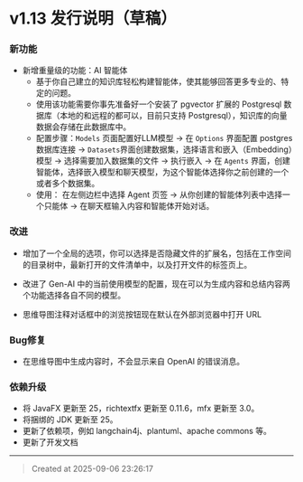 # v1.13 发行说明（草稿）

### 新功能

* 新增重量级的功能：AI 智能体
	* 基于你自己建立的知识库轻松构建智能体，使其能够回答更多专业的、特定的问题。
	* 使用该功能需要你事先准备好一个安装了 pgvector 扩展的 Postgresql 数据库（本地的和远程的都可以，目前只支持 Postgresql），知识库的向量数据会存储在此数据库中。
	* 配置步骤：`Models` 页面配置好LLM模型 -> 在 `Options` 界面配置 postgres 数据库连接 -> `Datasets`界面创建数据集，选择语言和嵌入（Embedding）模型 -> 选择需要加入数据集的文件 -> 执行嵌入 -> 在 `Agents` 界面，创建智能体，选择嵌入模型和聊天模型，为这个智能体选择你之前创建的一个或者多个数据集。
	* 使用： 在左侧边栏中选择 Agent 页签 -> 从你创建的智能体列表中选择一个只能体 -> 在聊天框输入内容和智能体开始对话。

### 改进

* 增加了一个全局的选项，你可以选择是否隐藏文件的扩展名，包括在工作空间的目录树中，最新打开的文件清单中，以及打开文件的标签页上。

* 改进了 Gen-AI 中的当前使用模型的配置，现在可以为生成内容和总结内容两个功能选择各自不同的模型。

* 思维导图注释对话框中的浏览按钮现在默认在外部浏览器中打开 URL

### Bug修复

* 在思维导图中生成内容时，不会显示来自 OpenAI 的错误消息。

### 依赖升级

* 将 JavaFX 更新至 25，richtextfx 更新至 0.11.6，mfx 更新至 3.0。
* 将捆绑的 JDK 更新至 25。
* 更新了依赖项，例如 langchain4j、plantuml、apache commons 等。
* 更新了开发文档

---
> Created at 2025-09-06 23:26:17
